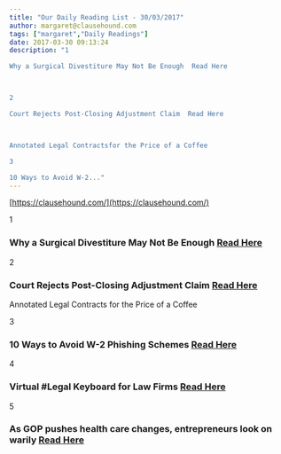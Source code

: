 ```yaml
---
title: "Our Daily Reading List - 30/03/2017"
author: margaret@clausehound.com
tags: ["margaret","Daily Readings"]
date: 2017-03-30 09:13:24
description: "1

Why a Surgical Divestiture May Not Be Enough  Read Here



2

Court Rejects Post-Closing Adjustment Claim  Read Here



Annotated Legal Contractsfor the Price of a Coffee

3

10 Ways to Avoid W-2..."
---
```


[https://clausehound.com/](https://clausehound.com/)

1

### Why a Surgical Divestiture May Not Be Enough  [Read Here](https://goo.gl/RP7nNw)

2

### Court Rejects Post-Closing Adjustment Claim  [Read Here](https://goo.gl/7fhnse)

Annotated Legal Contracts
for the Price of a Coffee

3

### 10 Ways to Avoid W-2 Phishing Schemes [Read Here](https://goo.gl/fXDPM3)

4

### Virtual #Legal Keyboard for Law Firms  [Read Here](https://goo.gl/jcRxvH)

5

### As GOP pushes health care changes, entrepreneurs look on warily  [Read Here](https://goo.gl/n2jgYp)